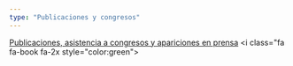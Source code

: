 ```yaml
---
type: "Publicaciones y congresos"
---
```


[Publicaciones, asistencia a congresos y apariciones en prensa](publicaciones/)
<i class="fa fa-book fa-2x style="color:green"></i>
